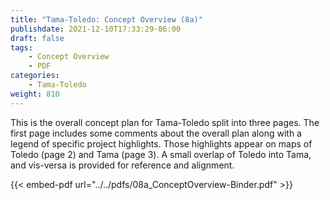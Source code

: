```yaml
---
title: "Tama-Toledo: Concept Overview (8a)"
publishdate: 2021-12-10T17:33:29-06:00
draft: false
tags:
    - Concept Overview
    - PDF
categories:
    - Tama-Toledo
weight: 810
---
```

This is the overall concept plan for Tama-Toledo split into three pages.  The first page includes some comments about the overall plan along with a legend of specific project highlights.  Those highlights appear on maps of Toledo (page 2) and Tama (page 3).  A small overlap of Toledo into Tama, and vis-versa is provided for reference and alignment.

{{< embed-pdf url="../../pdfs/08a_ConceptOverview-Binder.pdf" >}}
